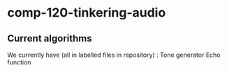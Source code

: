 # comp-120-tinkering-audio
## Current algorithms
We currently have (all in labelled files in repository) : 
Tone generator
Echo function
